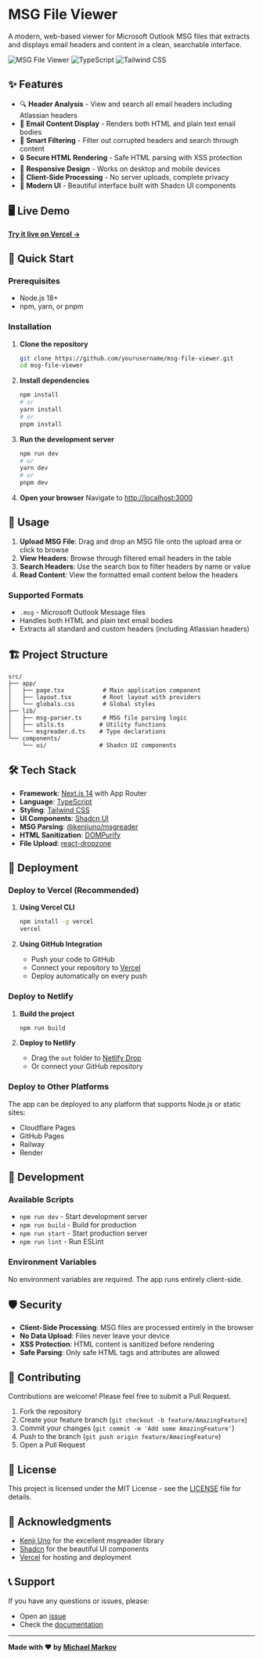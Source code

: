 # MSG File Viewer

A modern, web-based viewer for Microsoft Outlook MSG files that extracts and displays email headers and content in a clean, searchable interface.

![MSG File Viewer](https://img.shields.io/badge/Next.js-14-black?style=flat-square&logo=next.js)
![TypeScript](https://img.shields.io/badge/TypeScript-5-blue?style=flat-square&logo=typescript)
![Tailwind CSS](https://img.shields.io/badge/Tailwind-CSS-38B2AC?style=flat-square&logo=tailwind-css)

## ✨ Features

- 🔍 **Header Analysis** - View and search all email headers including Atlassian headers
- 📧 **Email Content Display** - Renders both HTML and plain text email bodies
- 🎯 **Smart Filtering** - Filter out corrupted headers and search through content
- 🔒 **Secure HTML Rendering** - Safe HTML parsing with XSS protection
- 📱 **Responsive Design** - Works on desktop and mobile devices
- 🚀 **Client-Side Processing** - No server uploads, complete privacy
- 💫 **Modern UI** - Beautiful interface built with Shadcn UI components

## 🖥️ Live Demo

**[Try it live on Vercel →](https://msg-144e4fzu5-michael-markovs-projects.vercel.app)**

## 🚀 Quick Start

### Prerequisites

- Node.js 18+ 
- npm, yarn, or pnpm

### Installation

1. **Clone the repository**
   ```bash
   git clone https://github.com/yourusername/msg-file-viewer.git
   cd msg-file-viewer
   ```

2. **Install dependencies**
   ```bash
   npm install
   # or
   yarn install
   # or
   pnpm install
   ```

3. **Run the development server**
   ```bash
   npm run dev
   # or
   yarn dev
   # or
   pnpm dev
   ```

4. **Open your browser**
   Navigate to [http://localhost:3000](http://localhost:3000)

## 📖 Usage

1. **Upload MSG File**: Drag and drop an MSG file onto the upload area or click to browse
2. **View Headers**: Browse through filtered email headers in the table
3. **Search Headers**: Use the search box to filter headers by name or value
4. **Read Content**: View the formatted email content below the headers

### Supported Formats

- `.msg` - Microsoft Outlook Message files
- Handles both HTML and plain text email bodies
- Extracts all standard and custom headers (including Atlassian headers)

## 🏗️ Project Structure

```
src/
├── app/
│   ├── page.tsx           # Main application component
│   ├── layout.tsx         # Root layout with providers
│   └── globals.css        # Global styles
├── lib/
│   ├── msg-parser.ts      # MSG file parsing logic
│   ├── utils.ts          # Utility functions
│   └── msgreader.d.ts    # Type declarations
└── components/
    └── ui/               # Shadcn UI components
```

## 🛠️ Tech Stack

- **Framework**: [Next.js 14](https://nextjs.org/) with App Router
- **Language**: [TypeScript](https://www.typescriptlang.org/)
- **Styling**: [Tailwind CSS](https://tailwindcss.com/)
- **UI Components**: [Shadcn UI](https://ui.shadcn.com/)
- **MSG Parsing**: [@kenjiuno/msgreader](https://www.npmjs.com/package/@kenjiuno/msgreader)
- **HTML Sanitization**: [DOMPurify](https://github.com/cure53/DOMPurify)
- **File Upload**: [react-dropzone](https://react-dropzone.js.org/)

## 🚀 Deployment

### Deploy to Vercel (Recommended)

1. **Using Vercel CLI**
   ```bash
   npm install -g vercel
   vercel
   ```

2. **Using GitHub Integration**
   - Push your code to GitHub
   - Connect your repository to [Vercel](https://vercel.com)
   - Deploy automatically on every push

### Deploy to Netlify

1. **Build the project**
   ```bash
   npm run build
   ```

2. **Deploy to Netlify**
   - Drag the `out` folder to [Netlify Drop](https://app.netlify.com/drop)
   - Or connect your GitHub repository

### Deploy to Other Platforms

The app can be deployed to any platform that supports Node.js or static sites:
- Cloudflare Pages
- GitHub Pages
- Railway
- Render

## 🔧 Development

### Available Scripts

- `npm run dev` - Start development server
- `npm run build` - Build for production
- `npm run start` - Start production server
- `npm run lint` - Run ESLint

### Environment Variables

No environment variables are required. The app runs entirely client-side.

## 🛡️ Security

- **Client-Side Processing**: MSG files are processed entirely in the browser
- **No Data Upload**: Files never leave your device
- **XSS Protection**: HTML content is sanitized before rendering
- **Safe Parsing**: Only safe HTML tags and attributes are allowed

## 🤝 Contributing

Contributions are welcome! Please feel free to submit a Pull Request.

1. Fork the repository
2. Create your feature branch (`git checkout -b feature/AmazingFeature`)
3. Commit your changes (`git commit -m 'Add some AmazingFeature'`)
4. Push to the branch (`git push origin feature/AmazingFeature`)
5. Open a Pull Request

## 📝 License

This project is licensed under the MIT License - see the [LICENSE](LICENSE) file for details.

## 🙏 Acknowledgments

- [Kenji Uno](https://github.com/kenjiuno) for the excellent msgreader library
- [Shadcn](https://github.com/shadcn) for the beautiful UI components
- [Vercel](https://vercel.com) for hosting and deployment

## 📞 Support

If you have any questions or issues, please:
- Open an [issue](https://github.com/yourusername/msg-file-viewer/issues)
- Check the [documentation](DEVELOPMENT_DOCS.md)

---

**Made with ❤️ by [Michael Markov](https://github.com/yourusername)**

